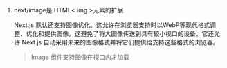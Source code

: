 1. next/image是 HTML< img >元素的扩展

   Next.js 默认还支持图像优化。这允许在浏览器支持时以WebP等现代格式调整、优化和提供图像。这避免了将大图像传送到具有较小视口的设备。它还允许 Next.js 自动采用未来的图像格式并将它们提供给支持这些格式的浏览器。

   >Image 组件支持图像在视口内才加载